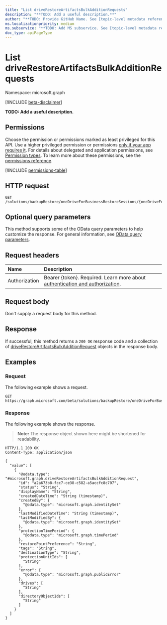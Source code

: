 ```yaml
---
title: "List driveRestoreArtifactsBulkAdditionRequests"
description: "**TODO: Add a useful description.**"
author: "**TODO: Provide GitHub Name. See [topic-level metadata reference](https://aka.ms/msgo?pagePath=Document-APIs/Guidelines/Metadata)**"
ms.localizationpriority: medium
ms.subservice: "**TODO: Add MS subservice. See [topic-level metadata reference](https://aka.ms/msgo?pagePath=Document-APIs/Guidelines/Metadata)**"
doc_type: apiPageType
---
```


# List driveRestoreArtifactsBulkAdditionRequests

Namespace: microsoft.graph

[!INCLUDE [beta-disclaimer](../../includes/beta-disclaimer.md)]

**TODO: Add a useful description.**

## Permissions

Choose the permission or permissions marked as least privileged for this API. Use a higher privileged permission or permissions [only if your app requires it](/graph/permissions-overview#best-practices-for-using-microsoft-graph-permissions). For details about delegated and application permissions, see [Permission types](/graph/permissions-overview#permission-types). To learn more about these permissions, see the [permissions reference](/graph/permissions-reference).

<!-- {
  "blockType": "permissions",
  "name": "onedriveforbusinessrestoresession-list-driverestoreartifactsbulkadditionrequests-permissions"
}
-->
[!INCLUDE [permissions-table](../includes/permissions/onedriveforbusinessrestoresession-list-driverestoreartifactsbulkadditionrequests-permissions.md)]

## HTTP request

<!-- {
  "blockType": "ignored"
}
-->
``` http
GET /solutions/backupRestore/oneDriveForBusinessRestoreSessions/{oneDriveForBusinessRestoreSessionId}/driveRestoreArtifactsBulkAdditionRequests
```

## Optional query parameters

This method supports some of the OData query parameters to help customize the response. For general information, see [OData query parameters](/graph/query-parameters).

## Request headers

|Name|Description|
|:---|:---|
|Authorization|Bearer {token}. Required. Learn more about [authentication and authorization](/graph/auth/auth-concepts).|

## Request body

Don't supply a request body for this method.

## Response

If successful, this method returns a `200 OK` response code and a collection of [driveRestoreArtifactsBulkAdditionRequest](../resources/driverestoreartifactsbulkadditionrequest.md) objects in the response body.

## Examples

### Request

The following example shows a request.
<!-- {
  "blockType": "request",
  "name": "list_driverestoreartifactsbulkadditionrequest"
}
-->
``` http
GET https://graph.microsoft.com/beta/solutions/backupRestore/oneDriveForBusinessRestoreSessions/{oneDriveForBusinessRestoreSessionId}/driveRestoreArtifactsBulkAdditionRequests
```


### Response

The following example shows the response.
>**Note:** The response object shown here might be shortened for readability.
<!-- {
  "blockType": "response",
  "truncated": true,
  "@odata.type": "microsoft.graph.driveRestoreArtifactsBulkAdditionRequest"
}
-->
``` http
HTTP/1.1 200 OK
Content-Type: application/json

{
  "value": [
    {
      "@odata.type": "#microsoft.graph.driveRestoreArtifactsBulkAdditionRequest",
      "id": "a2a673b8-fcc7-ce38-c582-a5accfc8c707",
      "status": "String",
      "displayName": "String",
      "createdDateTime": "String (timestamp)",
      "createdBy": {
        "@odata.type": "microsoft.graph.identitySet"
      },
      "lastModifiedDateTime": "String (timestamp)",
      "lastModifiedBy": {
        "@odata.type": "microsoft.graph.identitySet"
      },
      "protectionTimePeriod": {
        "@odata.type": "microsoft.graph.timePeriod"
      },
      "restorePointPreference": "String",
      "tags": "String",
      "destinationType": "String",
      "protectionUnitIds": [
        "String"
      ],
      "error": {
        "@odata.type": "microsoft.graph.publicError"
      },
      "drives": [
        "String"
      ],
      "directoryObjectIds": [
        "String"
      ]
    }
  ]
}
```

